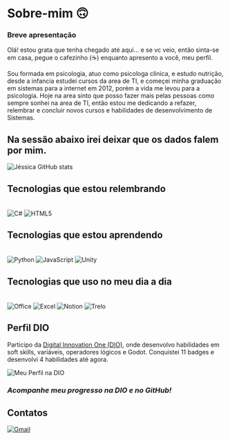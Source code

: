 # Sobre-mim 🙃
### Breve apresentação

Olá! estou grata que tenha chegado até aqui... e se vc veio, então sinta-se em casa, pegue o cafezinho (☕) enquanto apresento a você, meu perfil.
 
 Sou formada em psicologia, atuo como psicologa clinica, e estudo nutrição, desde a infancia estudei cursos da area de TI, e começei minha graduação em sistemas para a internet em 2012, porém a vida me levou para a psicologia. Hoje na area sinto que posso fazer mais pelas pessoas como sempre sonhei na area de TI, então estou me dedicando a refazer, relembrar e concluir novos cursos e habilidades de desenvolvimento de Sistemas. 

## Na sessão abaixo irei deixar que os dados falem por mim. 
 ![Jéssica GitHub stats](https://github-readme-stats.vercel.app/api?username=jessicaleticia&theme=rose&show_icons=true)

 ## Tecnologias que estou relembrando
 <div style="display:inline_block"><br/>
   <img align="center" alt="C#" src="https://img.shields.io/badge/C%23-239120?style=for-the-badge&logo=c-sharp&logoColor=white"/>
   <img align="center" alt="HTML5" src="https://img.shields.io/badge/HTML5-E34F26?style=for-the-badge&logo=html5&logoColor=white"/>

   ## Tecnologias que estou aprendendo
 <div style="display:inline_block"><br/>
   <img align="center" alt="Python" src="https://img.shields.io/badge/Python-14354C?style=for-the-badge&logo=python&logoColor=white"/>
   <img align="center" alt="JavaScript" src="https://img.shields.io/badge/JavaScript-323330?style=for-the-badge&logo=javascript&logoColor=F7DF1E"/>
     <img align="center" alt="Unity" src="https://img.shields.io/badge/Unity-100000?style=for-the-badge&logo=unity&logoColor=white"/>

   ## Tecnologias que uso no meu dia a dia
<div style="display:inline_block"><br/>
   <img align="center" alt="Office" src="https://img.shields.io/badge/Microsoft_Office-D83B01?style=for-the-badge&logo=microsoft-office&logoColor=white"/>
   <img align="center" alt="Excel" src="https://img.shields.io/badge/Microsoft_Excel-217346?style=for-the-badge&logo=microsoft-excel&logoColor=white"/>
     <img align="center" alt="Notion" src="https://img.shields.io/badge/Notion-000000?style=for-the-badge&logo=notion&logoColor=white"/>
     <img align="center" alt="Trelo" src="https://img.shields.io/badge/Trello-0052CC?style=for-the-badge&logo=trello&logoColor=white"/>
     
 ## Perfil DIO

Participo da [Digital Innovation One (DIO)](https://www.dio.me/users/jessica_leticia15), onde desenvolvo habilidades em soft skills, variáveis, operadores lógicos e Godot. Conquistei 11 badges e desenvolvi 4 habilidades até agora.

![Meu Perfil na DIO](https://hermes.dio.me/public-users/jessica_leticia15/share/ea76fc785efbe9a58834acc56116fde1.png)

### *Acompanhe meu progresso na DIO e no GitHub!*
 ## Contatos
[![Gmail](https://img.shields.io/badge/Gmail-D14836?style=for-the-badge&logo=gmail&logoColor=white)](jessica.leticia15@gmail.com)

